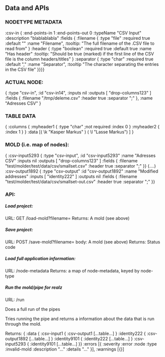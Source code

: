 ## Data and APIs

### NODETYPE METADATA ###
:csv-in {
    :end-points-in 1
    :end-points-out 0
    :typeName "CSV Input"
    :description "blablablabla"
    :fields 
        { :filename 
            { :type "file"
              :required true
              :default ""
              :name "Filename",
              :tooltip: "The full filename of the .CSV file to read from" }
          :header
            { :type "boolean"
              :required true
              :default true
              :name "Has header"
              :tooltip: "Should be true (marked) if the first line of the CSV file is the column headers/titles" }
          :separator
            { :type "char"
              :required true
              :default ","
              :name "Separator",
              :tooltip "The character separating the entries in the CSV file" }}}}

### ACTUAL NODE: ###
{
    :type "csv-in",
    :id "csv-in14",
    :inputs nil
    :outputs [ "drop-columns123" ]
    :fields 
      { :filename "/tmp/deleme.csv"
        :header true
        :separator ";" },
    :name "Adresses CSV"
}

### TABLE DATA ###
{
  :columns {
    :myheader1
      { :type "char" ;not required
        :index 0 }
    :myheader2 
      { :index 1 }
  }
  :data [( \k "Kasper Markus" )
         ( \l "Lasse Markus") ] }


### MOLD (i.e. map of nodes): ###
{ :csv-input5293 {
    :type "csv-input",
    :id "csv-input5293"
    :name "Adresses CSV"
    :inputs nil
    :outputs [ "drop-columns123" ]
    :fields
      { :filename "test/molder/test/data/csv/smallset.csv"
        :header true
        :separator ";"
    }}
    (....)
  :csv-output1892 {
    :type "csv-output"
    :id "csv-output1892"
    :name "Modified addresses"
    :inputs [ "identity222" ]
    :outputs nil
    :fields {
        :filename "test/molder/test/data/csv/smallset-out.csv"
        :header true
        :separator ";"
    }}

### API: ###

##### Load project:
URL: GET /load-mold?filename=<filename>
Returns: A mold (see above)

##### Save project:
URL: POST /save-mold?filename=<filename>
body: A mold (see above)
Returns: Status code

##### Load full application information:
URL: /node-metadata
Returns: a map of node-metadata, keyed by node-type

##### Run the mold/pipe for realz
URL: /run <mold>

Does a full run of the pipes

Tries running the pipe and returns a information about the data that is run through the mold.

Returns:
  { :data
    { :csv-input1
        { :csv-output1 [...table...] }
      :identity222
        { :csv-output1892 [...table...] }
      :identity9101
        { :identity222 [...table...] }
      :csv-input5293
        { :identity9101 [...table...] }}
    :errors [{
      :severity :error
      :node <node-id>
      :type :invalid-mold
      :description "..."
      :details "..."
    }],
    :warnings [{}]